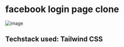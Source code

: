 # facebook login page clone

![image](https://user-images.githubusercontent.com/67408018/185749949-41fa82eb-6298-40f7-a8b6-14a1a9fca8a0.png)

## Techstack used: Tailwind CSS
